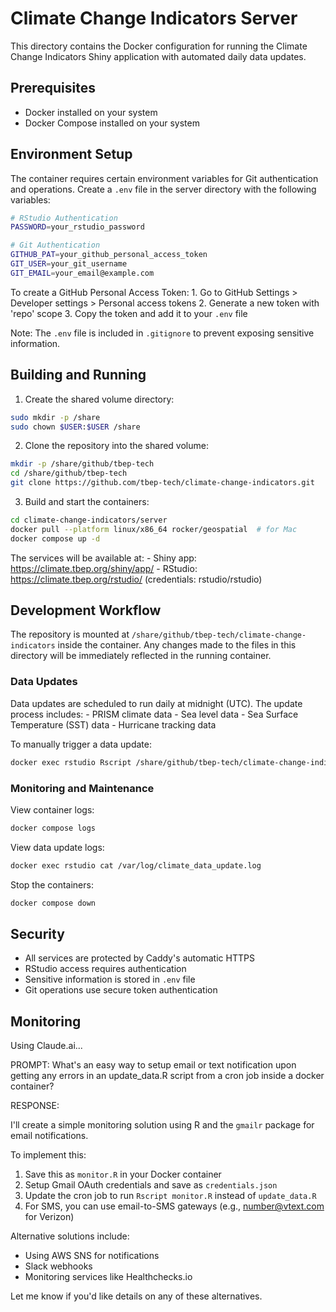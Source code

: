 # Climate Change Indicators Server

This directory contains the Docker configuration for running the Climate Change Indicators Shiny application with automated daily data updates.

## Prerequisites

-   Docker installed on your system
-   Docker Compose installed on your system

## Environment Setup

The container requires certain environment variables for Git authentication and operations. Create a `.env` file in the server directory with the following variables:

``` bash
# RStudio Authentication
PASSWORD=your_rstudio_password

# Git Authentication
GITHUB_PAT=your_github_personal_access_token
GIT_USER=your_git_username
GIT_EMAIL=your_email@example.com
```

To create a GitHub Personal Access Token: 1. Go to GitHub Settings \> Developer settings \> Personal access tokens 2. Generate a new token with 'repo' scope 3. Copy the token and add it to your `.env` file

Note: The `.env` file is included in `.gitignore` to prevent exposing sensitive information.

## Building and Running

1.  Create the shared volume directory:

``` bash
sudo mkdir -p /share
sudo chown $USER:$USER /share
```

2.  Clone the repository into the shared volume:

``` bash
mkdir -p /share/github/tbep-tech
cd /share/github/tbep-tech
git clone https://github.com/tbep-tech/climate-change-indicators.git
```

3.  Build and start the containers:

``` bash
cd climate-change-indicators/server
docker pull --platform linux/x86_64 rocker/geospatial  # for Mac
docker compose up -d
```

The services will be available at: - Shiny app: https://climate.tbep.org/shiny/app/ - RStudio: https://climate.tbep.org/rstudio/ (credentials: rstudio/rstudio)

## Development Workflow

The repository is mounted at `/share/github/tbep-tech/climate-change-indicators` inside the container. Any changes made to the files in this directory will be immediately reflected in the running container.

### Data Updates

Data updates are scheduled to run daily at midnight (UTC). The update process includes: - PRISM climate data - Sea level data - Sea Surface Temperature (SST) data - Hurricane tracking data

To manually trigger a data update:

``` bash
docker exec rstudio Rscript /share/github/tbep-tech/climate-change-indicators/server/update_data.R
```

### Monitoring and Maintenance

View container logs:

``` bash
docker compose logs
```

View data update logs:

``` bash
docker exec rstudio cat /var/log/climate_data_update.log
```

Stop the containers:

``` bash
docker compose down
```

## Security

-   All services are protected by Caddy's automatic HTTPS
-   RStudio access requires authentication
-   Sensitive information is stored in `.env` file
-   Git operations use secure token authentication


## Monitoring

Using Claude.ai...

PROMPT: What's an easy way to setup email or text notification upon getting any 
errors in an update_data.R script from a cron job inside a docker container?

RESPONSE:

I'll create a simple monitoring solution using R and the `gmailr` package for email notifications.

To implement this:

1. Save this as `monitor.R` in your Docker container
2. Setup Gmail OAuth credentials and save as `credentials.json`
3. Update the cron job to run `Rscript monitor.R` instead of `update_data.R`
4. For SMS, you can use email-to-SMS gateways (e.g., number@vtext.com for Verizon)

Alternative solutions include:
- Using AWS SNS for notifications
- Slack webhooks
- Monitoring services like Healthchecks.io

Let me know if you'd like details on any of these alternatives.
